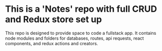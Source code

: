 # This is a 'Notes' repo with full CRUD and Redux store set up

This repo is designed to provide space to code a fullstack app. It contains node modules and folders for databases, routes, api requests, react components, and redux actions and creators. 

